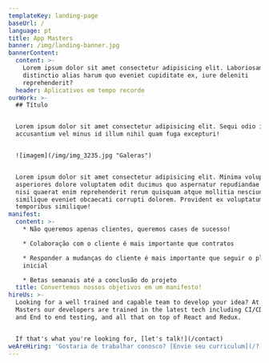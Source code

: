 ```yaml
---
templateKey: landing-page
baseUrl: /
language: pt
title: App Masters
banner: /img/landing-banner.jpg
bannerContent:
  content: >-
    Lorem ipsum dolor sit amet consectetur adipisicing elit. Laboriosam tenetur
    distinctio alias harum quo eveniet cupiditate ex, iure deleniti
    reprehenderit?
  header: Aplicativos em tempo recorde
ourWork: >-
  ## Título


  Lorem ipsum dolor sit amet consectetur adipisicing elit. Sequi odio incidunt
  accusantium vel minus id illum nihil quam fuga excepturi!


  ![imagem](/img/img_3235.jpg "Galeras")


  Lorem ipsum dolor sit amet consectetur adipisicing elit. Minima voluptatum, ea
  asperiores dolore voluptatem odit ducimus quo aspernatur repudiandae dolorum,
  nisi quaerat enim reprehenderit rerum quisquam atque mollitia nesciunt
  similique eveniet obcaecati corrupti dolorem. Provident ex voluptatum eaque
  temporibus similique!
manifest:
  content: >-
    * Não queremos apenas clientes, queremos cases de sucesso!

    * Colaboração com o cliente é mais importante que contratos

    * Responder a mudanças do cliente é mais importante que seguir o plano
    inicial

    * Betas semanais até a conclusão do projeto
  title: Convertemos nossos objetivos em um manifesto!
hireUs: >-
  Looking for a well trained and capable team to develop your idea? At App
  Masters our developers are trained in the latest tech including CI/CD, Unit
  and End to end testing, and all that on top of React and Redux.


  If that's what you're looking for, [let's talk!](/contact)
weAreHiring: 'Gostaria de trabalhar conosco? [Envie seu curriculum](/?)'
---
```


